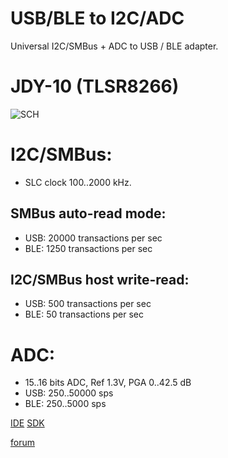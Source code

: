 # USB/BLE to I2C/ADC

Universal I2C/SMBus + ADC to USB / BLE adapter.
# JDY-10 (TLSR8266)
![SCH](https://github.com/pvvx/UBIA/blob/master/DOCs/img/tBLETST_JDY10_sch.gif)

# I2C/SMBus:
* SLC clock 100..2000 kHz.
## SMBus auto-read mode:
* USB: 20000 transactions per sec
* BLE: 1250 transactions per sec
## I2C/SMBus host write-read: 
* USB: 500 transactions per sec
* BLE: 50 transactions per sec

# ADC:
* 15..16 bits ADC, Ref 1.3V, PGA 0..42.5 dB
* USB: 250..50000 sps 
* BLE: 250..5000 sps 

[IDE](http://wiki.telink-semi.cn/dokuwiki/doku.php?id=menu:tools:ide_quick_start)
[SDK](http://wiki.telink-semi.cn/dokuwiki/doku.php?id=menu:chipset:tslr826x)

[forum](https://esp8266.ru/forum/threads/ble-modul-jdy-10-na-chipe-tlsr8266.4654/)

